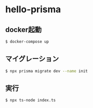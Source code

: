 # hello-prisma

##  docker起動

```bash
$ docker-compose up
```

## マイグレーション

```bash
$ npx prisma migrate dev --name init
```


## 実行

```bash
$ npx ts-node index.ts
```